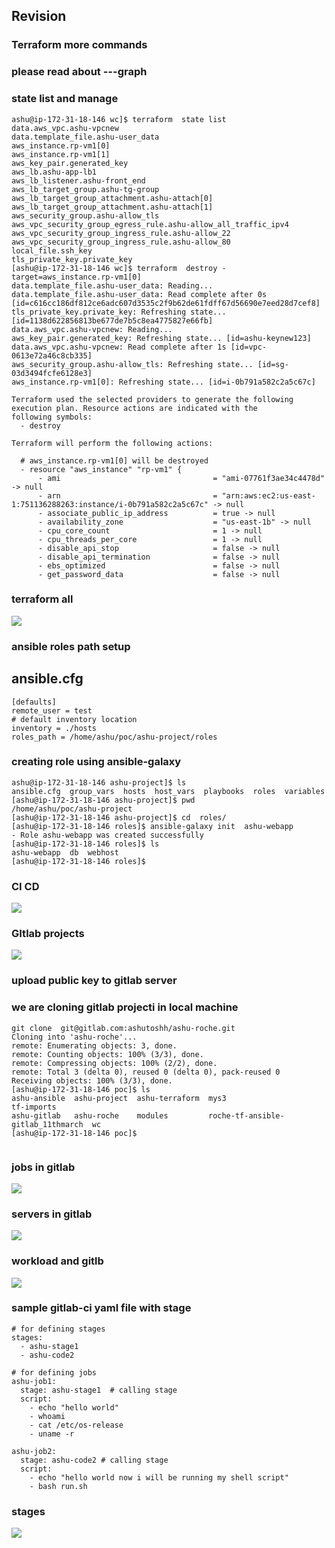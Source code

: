 ## Revision 

### Terraform more commands

### please read about  ---graph 

### state list and manage

```
ashu@ip-172-31-18-146 wc]$ terraform  state list 
data.aws_vpc.ashu-vpcnew
data.template_file.ashu-user_data
aws_instance.rp-vm1[0]
aws_instance.rp-vm1[1]
aws_key_pair.generated_key
aws_lb.ashu-app-lb1
aws_lb_listener.ashu-front_end
aws_lb_target_group.ashu-tg-group
aws_lb_target_group_attachment.ashu-attach[0]
aws_lb_target_group_attachment.ashu-attach[1]
aws_security_group.ashu-allow_tls
aws_vpc_security_group_egress_rule.ashu-allow_all_traffic_ipv4
aws_vpc_security_group_ingress_rule.ashu-allow_22
aws_vpc_security_group_ingress_rule.ashu-allow_80
local_file.ssh_key
tls_private_key.private_key
[ashu@ip-172-31-18-146 wc]$ terraform  destroy -target=aws_instance.rp-vm1[0]
data.template_file.ashu-user_data: Reading...
data.template_file.ashu-user_data: Read complete after 0s [id=c616cc186df812ce6adc607d3535c2f9b62de61fdff67d56690e7eed28d7cef8]
tls_private_key.private_key: Refreshing state... [id=1138d622856813be677de7b5c8ea4775827e66fb]
data.aws_vpc.ashu-vpcnew: Reading...
aws_key_pair.generated_key: Refreshing state... [id=ashu-keynew123]
data.aws_vpc.ashu-vpcnew: Read complete after 1s [id=vpc-0613e72a46c8cb335]
aws_security_group.ashu-allow_tls: Refreshing state... [id=sg-03d3494fcfe6128e3]
aws_instance.rp-vm1[0]: Refreshing state... [id=i-0b791a582c2a5c67c]

Terraform used the selected providers to generate the following execution plan. Resource actions are indicated with the
following symbols:
  - destroy

Terraform will perform the following actions:

  # aws_instance.rp-vm1[0] will be destroyed
  - resource "aws_instance" "rp-vm1" {
      - ami                                  = "ami-07761f3ae34c4478d" -> null
      - arn                                  = "arn:aws:ec2:us-east-1:751136288263:instance/i-0b791a582c2a5c67c" -> null
      - associate_public_ip_address          = true -> null
      - availability_zone                    = "us-east-1b" -> null
      - cpu_core_count                       = 1 -> null
      - cpu_threads_per_core                 = 1 -> null
      - disable_api_stop                     = false -> null
      - disable_api_termination              = false -> null
      - ebs_optimized                        = false -> null
      - get_password_data                    = false -> null
```


### terraform all 

<img src="rev.png">


### ansible roles path setup

## ansible.cfg

```
[defaults]
remote_user = test 
# default inventory location 
inventory = ./hosts 
roles_path = /home/ashu/poc/ashu-project/roles
```

### creating role using ansible-galaxy

```
ashu@ip-172-31-18-146 ashu-project]$ ls
ansible.cfg  group_vars  hosts  host_vars  playbooks  roles  variables
[ashu@ip-172-31-18-146 ashu-project]$ pwd
/home/ashu/poc/ashu-project
[ashu@ip-172-31-18-146 ashu-project]$ cd  roles/
[ashu@ip-172-31-18-146 roles]$ ansible-galaxy init  ashu-webapp
- Role ashu-webapp was created successfully
[ashu@ip-172-31-18-146 roles]$ ls
ashu-webapp  db  webhost
[ashu@ip-172-31-18-146 roles]$ 

```

### CI CD 

<img src="gitl1.png">

### GItlab projects

<img src="proj.png">

### upload public key to gitlab server  

### we are cloning gitlab projecti in local machine 

```
git clone  git@gitlab.com:ashutoshh/ashu-roche.git
Cloning into 'ashu-roche'...
remote: Enumerating objects: 3, done.
remote: Counting objects: 100% (3/3), done.
remote: Compressing objects: 100% (2/2), done.
remote: Total 3 (delta 0), reused 0 (delta 0), pack-reused 0
Receiving objects: 100% (3/3), done.
[ashu@ip-172-31-18-146 poc]$ ls
ashu-ansible  ashu-project  ashu-terraform  mys3                               tf-imports
ashu-gitlab   ashu-roche    modules         roche-tf-ansible-gitlab_11thmarch  wc
[ashu@ip-172-31-18-146 poc]$ 


```

### jobs in gitlab 

<img src="job.png">

### servers in gitlab 

<img src="srv.png">

### workload and gitlb 

<img src="workloads.png">

### sample gitlab-ci yaml file with stage

```
# for defining stages 
stages:
  - ashu-stage1
  - ashu-code2 

# for defining jobs 
ashu-job1:
  stage: ashu-stage1  # calling stage 
  script:
    - echo "hello world"
    - whoami
    - cat /etc/os-release 
    - uname -r 

ashu-job2: 
  stage: ashu-code2 # calling stage
  script:
    - echo "hello world now i will be running my shell script"
    - bash run.sh 
```

### stages 

<img src="stage1.png">


